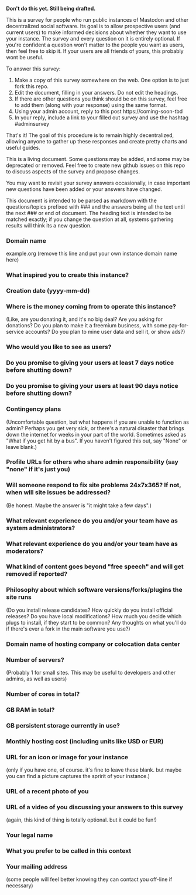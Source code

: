 **Don't do this yet.  Still being drafted.**

This is a survey for people who run public instances of Mastodon and 
other decentralized social software. Its goal is to allow prospective
users (and current users) to make informed decisions about
whether they want to use your instance.  The survey and every question
on it is entirely optional.  If you're confident a question won't matter
to the people you want as users, then feel free to skip it.  If your
users are all friends of yours, this probably wont be useful.

To answer this survey:
1. Make a copy of this survey somewhere on the web.  One option is to just
   fork this repo.
2. Edit the document, filling in your answers.  Do not edit the headings.
3. If there are other questions you think should be on this survey, feel
   free to add them (along with your response) using the same format.
4. Using your admin account, reply to this post https://coming-soon-tbd
5. In your reply, include a link to your filled out survey and use the 
   hashtag #adminsurvey

That's it!   The goal of this procedure is to remain highly decentralized,
allowing anyone to gather up these responses and create pretty charts and 
useful guides.

This is a living document.  Some questions may be added, and some may be 
deprecated or removed.  Feel free to create new github issues on this
repo to discuss aspects of the survey and propose changes.

You may want to revisit your survey answers occasionally,
in case important new questions have been added or your answers have 
changed.

This document is intended to be parsed as markdown with the questions/topics 
prefixed with ### and the answers being all the text until
the next ### or end of document. The heading text is intended to be matched 
exactly; if you change the question at all, systems gathering results will 
think its a new question.

### Domain name

example.org (remove this line and put your own instance domain name here)

### What inspired you to create this instance?

### Creation date (yyyy-mm-dd)

### Where is the money coming from to operate this instance?

(Like, are you donating it, and it's no big deal?  Are you asking for donations?  Do you
plan to make it a freemium business, with some pay-for-service accounts?  Do you plan to
mine user data and sell it, or show ads?)

### Who would you like to see as users?

### Do you promise to giving your users at least 7 days notice before shutting down?

### Do you promise to giving your users at least 90 days notice before shutting down?

### Contingency plans

(Uncomfortable question, but what happens if you are unable to function as admin?  Perhaps
you get very sick, or there's a natural disaster that brings down the internet for weeks in
your part of the world.  Sometimes asked as "What if you get hit by a bus".  If you haven't
figured this out, say "None" or leave blank.)

### Profile URLs for others who share admin responsibility (say "none" if it's just you)

### Will someone respond to fix site problems 24x7x365? If not, when will site issues be addressed?

(Be honest.  Maybe the answer is "it might take a few days".)

### What relevant experience do you and/or your team have as system administrators?

### What relevant experience do you and/or your team have as moderators?

### What kind of content goes beyond "free speech" and will get removed if reported?

### Philosophy about which software versions/forks/plugins the site runs

(Do you install release candidates?   How quickly do you install official releases?  Do you 
have local modifications?  How much you decide which plugs to install, if they start to be 
common?   Any thoughts on what you'll do if there's ever a fork in the main software you
use?)

### Domain name of hosting company or colocation data center

### Number of servers?

(Probably 1 for small sites.  This may be useful to developers and other admins, as well as users)

### Number of cores in total?

### GB RAM in total?

### GB persistent storage currently in use?

### Monthly hosting cost (including units like USD or EUR)

### URL for an icon or image for your instance

(only if you have one, of course.  it's fine to leave these blank.   but maybe you can find a
picture captures the spririt of your instance.)

### URL of a recent photo of you 

### URL of a video of you discussing your answers to this survey

(again, this kind of thing is totally optional.  but it could be fun!)

### Your legal name

### What you prefer to be called in this context

### Your mailing address

(some people will feel better knowing they can contact you off-line if necessary)
